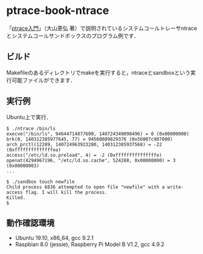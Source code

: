# ptrace-book-ntrace

「[ptrace入門](https://www.amazon.co.jp/dp/B07X2PCH7K/)」（大山恵弘 著）で説明されているシステムコールトレーサntraceとシステムコールサンドボックスのプログラム例です．

ビルド
-----

Makefileのあるディレクトリでmakeを実行すると，ntraceとsandboxという実行可能ファイルができます．

実行例
-----

Ubuntu上で実行．

````aaa
$ ./ntrace /bin/ls
execve("/bin/ls", 94644714877600, 140724349098496) = 0 (0x00000000)
brk(0, 140312385977645, 77) = 94560089829376 (0x56007c907000)
arch_prctl(12289, 140724963923280, 140312385937568) = -22 (0xffffffffffffffea)
access("/etc/ld.so.preload", 4) = -2 (0xfffffffffffffffe)
openat(4294967196, "/etc/ld.so.cache", 524288, 0x00000000) = 3 (0x00000003)
...

$ ./sandbox touch newfile
Child process 6836 attempted to open file "newfile" with a write-access flag. I will kill the process.
Killed.
$
````

動作確認環境
-----
- Ubuntu 19.10, x86_64, gcc 9.2.1
- Raspbian 8.0 (jessie), Raspberry Pi Model B V1.2, gcc 4.9.2
